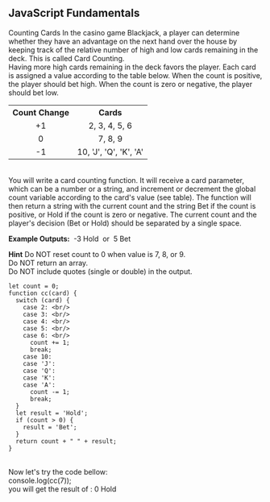 ## JavaScript Fundamentals

Counting Cards
In the casino game Blackjack, a player can determine whether they have an advantage on the next hand over the house by keeping track of the relative number of high and low cards remaining in the deck. This is called Card Counting. <br/>
Having more high cards remaining in the deck favors the player. Each card is assigned a value according to the table below. When the count is positive, the player should bet high. When the count is zero or negative, the player should bet low.<br/>
<table>
  <tr>
    <th>Count Change</th>
    <th>Cards</th>
  </tr>
  <tr>
    <td align='center'>+1</td>
    <td align='center'>2, 3, 4, 5, 6</td>
  </tr>
  <tr>
    <td align='center'>0</td>
    <td align='center'>7, 8, 9</td>
  </tr>
    <tr>
    <td align='center'>-1</td>
    <td align='center'>10, 'J', 'Q', 'K', 'A'</td>
  </tr>
</table> 	            
<br/>
You will write a card counting function. It will receive a card parameter, which can be a number or a string, and increment or decrement the global count variable according to the card's value (see table). The function will then return a string with the current count and the string Bet if the count is positive, or Hold if the count is zero or negative. The current count and the player's decision (Bet or Hold) should be separated by a single space. <br/>

**Example Outputs:**&nbsp; -3 Hold&nbsp; or&nbsp; 5 Bet 
<br/>

**Hint**
Do NOT reset count to 0 when value is 7, 8, or 9.<br/>
Do NOT return an array.<br/>
Do NOT include quotes (single or double) in the output.
<br/>

```
let count = 0; 
function cc(card) { 
  switch (card) { 
    case 2: <br/>
    case 3: <br/>
    case 4: <br/>
    case 5: <br/>
    case 6: <br/>
      count += 1; 
      break; 
    case 10: 
    case 'J': 
    case 'Q': 
    case 'K': 
    case 'A': 
      count -= 1; 
      break; 
  } 
  let result = 'Hold'; 
  if (count > 0) { 
    result = 'Bet'; 
  } 
  return count + " " + result;
}
```
<br/>
Now let's try the code bellow:  <br/>
console.log(cc(7)); 
<br/>
you will get the result of :  0 Hold

<br/>

